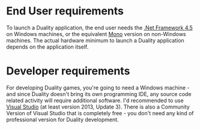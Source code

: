 # End User requirements

To launch a Duality application, the end user needs the [.Net Framework 4.5](https://www.google.de/#hl=en&q=.net+framework+4.5) on Windows machines, or the equivalent [Mono](http://www.mono-project.com/) version on non-Windows machines. The actual hardware minimum to launch a Duality application depends on the application itself.

# Developer requirements

For developing Duality games, you're going to need a Windows machine - and since Duality doesn't bring its own programming IDE, any source code related activity will require additional software. I'd recommended to use [Visual Studio](http://www.visualstudio.com/) (at least version 2013, Update 3). There is also a Community Version of Visual Studio that is completely free - you don't need any kind of professional version for Duality development.